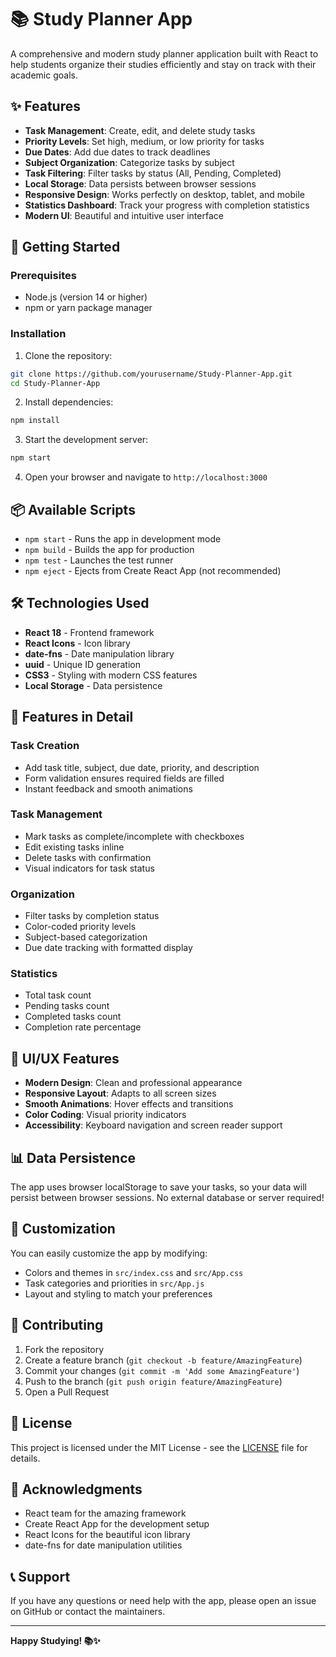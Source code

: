 # 📚 Study Planner App

A comprehensive and modern study planner application built with React to help students organize their studies efficiently and stay on track with their academic goals.

## ✨ Features

- **Task Management**: Create, edit, and delete study tasks
- **Priority Levels**: Set high, medium, or low priority for tasks
- **Due Dates**: Add due dates to track deadlines
- **Subject Organization**: Categorize tasks by subject
- **Task Filtering**: Filter tasks by status (All, Pending, Completed)
- **Local Storage**: Data persists between browser sessions
- **Responsive Design**: Works perfectly on desktop, tablet, and mobile
- **Statistics Dashboard**: Track your progress with completion statistics
- **Modern UI**: Beautiful and intuitive user interface

## 🚀 Getting Started

### Prerequisites

- Node.js (version 14 or higher)
- npm or yarn package manager

### Installation

1. Clone the repository:
```bash
git clone https://github.com/yourusername/Study-Planner-App.git
cd Study-Planner-App
```

2. Install dependencies:
```bash
npm install
```

3. Start the development server:
```bash
npm start
```

4. Open your browser and navigate to `http://localhost:3000`

## 📦 Available Scripts

- `npm start` - Runs the app in development mode
- `npm build` - Builds the app for production
- `npm test` - Launches the test runner
- `npm eject` - Ejects from Create React App (not recommended)

## 🛠️ Technologies Used

- **React 18** - Frontend framework
- **React Icons** - Icon library
- **date-fns** - Date manipulation library
- **uuid** - Unique ID generation
- **CSS3** - Styling with modern CSS features
- **Local Storage** - Data persistence

## 📱 Features in Detail

### Task Creation
- Add task title, subject, due date, priority, and description
- Form validation ensures required fields are filled
- Instant feedback and smooth animations

### Task Management
- Mark tasks as complete/incomplete with checkboxes
- Edit existing tasks inline
- Delete tasks with confirmation
- Visual indicators for task status

### Organization
- Filter tasks by completion status
- Color-coded priority levels
- Subject-based categorization
- Due date tracking with formatted display

### Statistics
- Total task count
- Pending tasks count
- Completed tasks count
- Completion rate percentage

## 🎨 UI/UX Features

- **Modern Design**: Clean and professional appearance
- **Responsive Layout**: Adapts to all screen sizes
- **Smooth Animations**: Hover effects and transitions
- **Color Coding**: Visual priority indicators
- **Accessibility**: Keyboard navigation and screen reader support

## 📊 Data Persistence

The app uses browser localStorage to save your tasks, so your data will persist between browser sessions. No external database or server required!

## 🔧 Customization

You can easily customize the app by modifying:
- Colors and themes in `src/index.css` and `src/App.css`
- Task categories and priorities in `src/App.js`
- Layout and styling to match your preferences

## 🤝 Contributing

1. Fork the repository
2. Create a feature branch (`git checkout -b feature/AmazingFeature`)
3. Commit your changes (`git commit -m 'Add some AmazingFeature'`)
4. Push to the branch (`git push origin feature/AmazingFeature`)
5. Open a Pull Request

## 📄 License

This project is licensed under the MIT License - see the [LICENSE](LICENSE) file for details.

## 🙏 Acknowledgments

- React team for the amazing framework
- Create React App for the development setup
- React Icons for the beautiful icon library
- date-fns for date manipulation utilities

## 📞 Support

If you have any questions or need help with the app, please open an issue on GitHub or contact the maintainers.

---

**Happy Studying! 📚✨**
